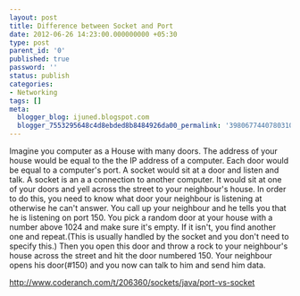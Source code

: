 ```yaml
---
layout: post
title: Difference between Socket and Port
date: 2012-06-26 14:23:00.000000000 +05:30
type: post
parent_id: '0'
published: true
password: ''
status: publish
categories:
- Networking
tags: []
meta:
  blogger_blog: ijuned.blogspot.com
  blogger_7553295648c4d8ebded8b8484926da00_permalink: '3980677440780310221'
---
```

<div dir="ltr" style="text-align:left;">
<div><span class="IL_AD" id="IL_AD4">Imagine<span class="IL_AD_ICON"></span></span> you computer as a House with many doors. <span class="IL_AD" id="IL_AD1">The address of<span class="IL_AD_ICON"></span></span> your house would be <span class="IL_AD" id="IL_AD8">equal<span class="IL_AD_ICON"></span></span> to the the IP address of a computer. Each door would be equal to a computer's port. A socket would sit at a door and listen and talk. A socket is an a a connection to <span class="IL_AD" id="IL_AD5">another computer<span class="IL_AD_ICON"></span></span>. It would sit at one of your doors and yell across the street to your neighbour's house. In order to do this, <span class="IL_AD" id="IL_AD7">you need to know<span class="IL_AD_ICON"></span></span> what door your neighbour is listening at otherwise he can't answer. You  call up your neighbour and he tells you that he is listening on port  150. You pick a random door at your house with a number above 1024 and  make sure it's empty. If it isn't, you find another one and repeat.(This  is usually handled by the socket and you don't need to specify this.)  Then you open this door and throw a rock to your neighbour's house  across the street and hit the door numbered 150. Your neighbour opens  his door(#150) and you now can talk to him and send him data.</div>
<p><a href="http://www.coderanch.com/t/206360/sockets/java/port-vs-socket"><span>http://www.coderanch.com/t/206360/</span><span class="IL_AD" id="IL_AD6">sockets<span class="IL_AD_ICON"></span></span><span>/java/port-vs-socket</span></a></div>
